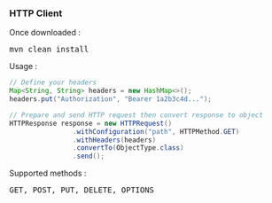 ### HTTP Client

Once downloaded :
<pre>mvn clean install</pre>

Usage :
```java
// Define your headers
Map<String, String> headers = new HashMap<>();
headers.put("Authorization", "Bearer 1a2b3c4d...");

// Prepare and send HTTP request then convert response to object
HTTPResponse response = new HTTPRequest()
                .withConfiguration("path", HTTPMethod.GET)
                .withHeaders(headers)
                .convertTo(ObjectType.class)
                .send();
```

Supported methods :
<pre>GET, POST, PUT, DELETE, OPTIONS</pre>